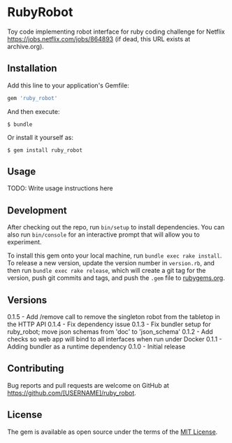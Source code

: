 # RubyRobot

Toy code implementing robot interface for ruby coding challenge for Netflix
https://jobs.netflix.com/jobs/864893 (if dead, this URL exists at archive.org).

## Installation

Add this line to your application's Gemfile:

```ruby
gem 'ruby_robot'
```

And then execute:

    $ bundle

Or install it yourself as:

    $ gem install ruby_robot

## Usage

TODO: Write usage instructions here

## Development

After checking out the repo, run `bin/setup` to install dependencies. You can also run `bin/console` for an interactive prompt that will allow you to experiment.

To install this gem onto your local machine, run `bundle exec rake install`. To release a new version, update the version number in `version.rb`, and then run `bundle exec rake release`, which will create a git tag for the version, push git commits and tags, and push the `.gem` file to [rubygems.org](https://rubygems.org).

## Versions

0.1.5 - Add /remove call to remove the singleton robot from the tabletop in the HTTP API
0.1.4 - Fix dependency issue
0.1.3 - Fix bundler setup for ruby_robot; move json schemas from 'doc' to 'json_schema'
0.1.2 - Add checks so web app will bind to all interfaces when run under Docker
0.1.1 - Adding bundler as a runtime dependency
0.1.0 - Initial release

## Contributing

Bug reports and pull requests are welcome on GitHub at https://github.com/[USERNAME]/ruby_robot.

## License

The gem is available as open source under the terms of the [MIT License](https://opensource.org/licenses/MIT).
